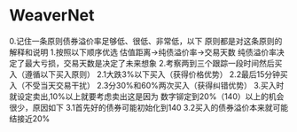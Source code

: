 # WeaverNet
0.记住一条原则债券溢价率足够低、很低、非常低，以下
  原则都是对这条原则的解释和说明
1.按照以下顺序优选 估值距离->纯债溢价率->交易天数
  纯债溢价率决定了最大亏损，交易天数是决定了未来想象
2.考察两到三个跟踪一段时间然后买入（遵循以下买入原则）
   2.1大跌3%以下买入（获得价格优势）
   2.2最后15分钟买入（不受当天交易干扰）
   2.3分30%和60%两次买入（获得纠错优势）
3.买入时就设定卖出,10%以上就要考虑卖出这是因为
  数字铆定到20%（140）以上的机会很少，原因如下
  3.1首先好的债券可能初始化到140
  3.2买入的债券溢价本来就可能结接近20%

